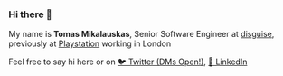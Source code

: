 ### Hi there 👋

My name is **Tomas Mikalauskas**, Senior Software Engineer at [disguise](https://www.disguise.one/en/), previously at [Playstation](https://www.playstation.com/en-gb/) working in London

Feel free to say hi here or on [🐦 Twitter (DMs Open!)](https://twitter.com/dev_tomas), [👔 LinkedIn](https://uk.linkedin.com/in/tomasmikalauskas)
